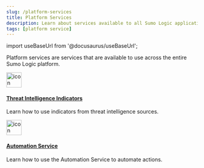 ```yaml
---
slug: /platform-services
title: Platform Services
description: Learn about services available to all Sumo Logic applications.
tags: [platform service]
---
```


import useBaseUrl from '@docusaurus/useBaseUrl';

Platform services are services that are available to use across the entire Sumo Logic platform. 

<div className="box-wrapper">
<div className="box smallbox card">
  <div className="container">
  <a href="/docs/platform-services/threat-intelligence-indicators"><img src={useBaseUrl('img/icons/security/cloud-siem.png')} alt="icon" width="40"/><h4>Threat Intelligence Indicators</h4></a>
  <p>Learn how to use indicators from threat intelligence sources.</p>
  </div>
</div>
<div className="box smallbox card">
  <div className="container">
  <a href="/docs/platform-services/automation-service"><img src={useBaseUrl('img/icons/security/cloud-siem.png')} alt="icon" width="40"/><h4>Automation Service</h4></a>
  <p>Learn how to use the Automation Service to automate actions.</p>
  </div>
</div>
</div>